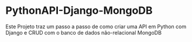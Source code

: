 # PythonAPI-Django-MongoDB
Este Projeto traz um passo a passo de como criar uma API em Python com Django e CRUD com o banco de dados não-relacional MongoDB
